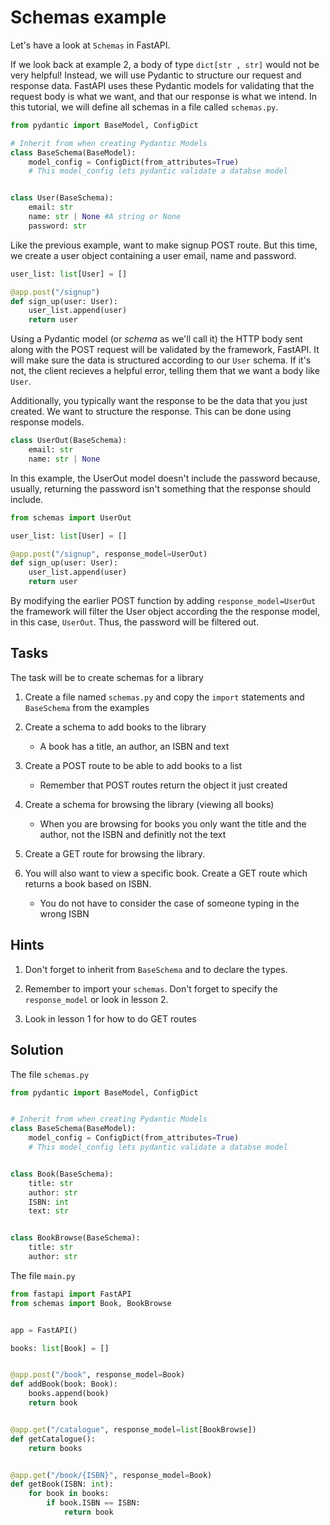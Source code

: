 # Schemas example

Let's have a look at `Schemas` in FastAPI. 

If we look back at example 2, a body of type `dict[str , str]` would not be very helpful! Instead, we will use Pydantic to structure our request and response data. FastAPI uses these Pydantic models for validating that the request body is what we want, and that our response is what we intend. In this tutorial, we will  define all schemas in a file called `schemas.py`.

```py
from pydantic import BaseModel, ConfigDict

# Inherit from when creating Pydantic Models
class BaseSchema(BaseModel):
    model_config = ConfigDict(from_attributes=True)
    # This model_config lets pydantic validate a databse model


class User(BaseSchema):
    email: str
    name: str | None #A string or None
    password: str
```
Like the previous example, want to make signup POST route. But this time, we create a user object containing a user email, name and password. 

```py
user_list: list[User] = []

@app.post("/signup")
def sign_up(user: User):
    user_list.append(user)
    return user
```

Using a Pydantic model (or *schema* as we'll call it) the HTTP body sent along with the POST request will be validated by the framework, FastAPI. It will make sure the data is structured according to our `User` schema. If it's not, the client recieves a helpful error, telling them that we want a body like `User`.

Additionally, you typically want the response to be the data that you just created. We want to structure the response. This can be done using response models. 

```py
class UserOut(BaseSchema):
    email: str
    name: str | None
```

In this example, the UserOut model doesn't include the password because, usually, returning the password isn't something that the response should include. 

```py
from schemas import UserOut

user_list: list[User] = []

@app.post("/signup", response_model=UserOut)
def sign_up(user: User):
    user_list.append(user)
    return user
```

By modifying the earlier POST function by adding `response_model=UserOut` the framework will filter the User object according the the response model, in this case, `UserOut`. Thus, the password will be filtered out. 


## Tasks
The task will be to create schemas for a library

1. Create a file named `schemas.py` and copy the `import` statements and `BaseSchema` from the examples

2. Create a schema to add books to the library
    * A book has a title, an author, an ISBN and text

3. Create a POST route to be able to add books to a list
    * Remember that POST routes return the object it just created

4. Create a schema for browsing the library (viewing all books)
    * When you are browsing for books you only want the title and the author, not the ISBN and definitly not the text

5. Create a GET route for browsing the library.

6. You will also want to view a specific book. Create a GET route which returns a book based on ISBN.
    * You do not have to consider the case of someone typing in the wrong ISBN

## Hints

1. Don't forget to inherit from `BaseSchema` and to declare the types.

1. Remember to import your `schemas`. Don't forget to specify the `response_model` or look in lesson 2.

1. Look in lesson 1 for how to do GET routes

## Solution
The file `schemas.py`
``` py 
from pydantic import BaseModel, ConfigDict


# Inherit from when creating Pydantic Models
class BaseSchema(BaseModel):
    model_config = ConfigDict(from_attributes=True)
    # This model_config lets pydantic validate a databse model


class Book(BaseSchema):
    title: str
    author: str
    ISBN: int
    text: str


class BookBrowse(BaseSchema):
    title: str
    author: str
```

The file `main.py`
```py
from fastapi import FastAPI
from schemas import Book, BookBrowse


app = FastAPI()

books: list[Book] = []


@app.post("/book", response_model=Book)
def addBook(book: Book):
    books.append(book)
    return book


@app.get("/catalogue", response_model=list[BookBrowse])
def getCatalogue():
    return books


@app.get("/book/{ISBN}", response_model=Book)
def getBook(ISBN: int):
    for book in books:
        if book.ISBN == ISBN:
            return book

```


